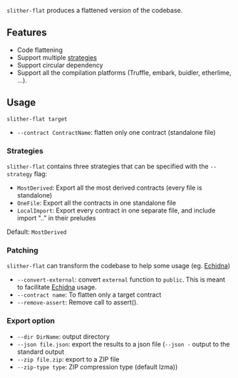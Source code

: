 `slither-flat` produces a flattened version of the codebase.

## Features

- Code flattening
- Support multiple [strategies](#strategies)
- Support circular dependency
- Support all the compilation platforms (Truffle, embark, buidler, etherlime, ...).

## Usage

`slither-flat target`

- `--contract ContractName`: flatten only one contract (standalone file)

### Strategies

`slither-flat` contains three strategies that can be specified with the `--strategy` flag:

- `MostDerived`: Export all the most derived contracts (every file is standalone)
- `OneFile`: Export all the contracts in one standalone file
- `LocalImport`: Export every contract in one separate file, and include import ".." in their preludes

Default: `MostDerived`

### Patching

`slither-flat` can transform the codebase to help some usage (eg. [Echidna](https://github.com/crytic/echidna))

- `--convert-external`: convert `external` function to `public`. This is meant to facilitate [Echidna](https://github.com/crytic/echidna) usage.
- `--contract name`: To flatten only a target contract
- `--remove-assert`: Remove call to assert().

### Export option

- `--dir DirName`: output directory
- `--json file.json`: export the results to a json file (`--json -` output to the standard output
- `--zip file.zip`: export to a ZIP file
- `--zip-type type`: ZIP compression type (default lzma))
